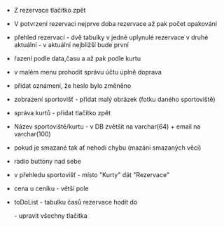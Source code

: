 - Z rezervace tlačítko zpět
- V potvrzení rezervaci nejprve doba rezervace až pak počet opakování
- přehled rezervací - dvě tabulky v jedné uplynulé rezervace v druhé aktuální - v aktuální nejbližší bude první
- řazení podle data,času a až pak podle kurtu
- v malém menu prohodit správu účtu úplně doprava
- přidat oznámení, že heslo bylo změněno
- zobrazení sportovišť - přidat malý obrázek (fotku daného sportoviště)
- správa kurtů - přidat tlačítko zpět
- Název sportoviště/kurtu - v DB zvětšit na varchar(64) + email na varchar(100)
- pokud je smazané tak ať nehodí chybu (mazání smazaných věcí)
- radio buttony nad sebe
- v přehledu sportovišť - místo "Kurty" dát "Rezervace"
- cena u ceníku - větší pole






- toDoList - tabulku časů rezervace hodit do <div> - upravit všechny tlačítka

